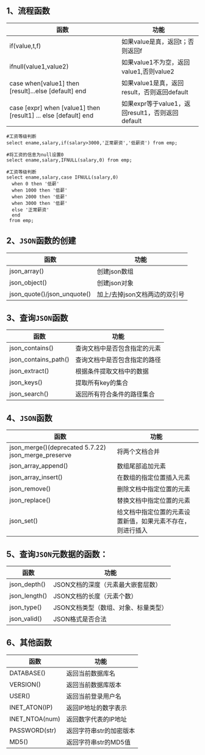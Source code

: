 ## 1、流程函数

| 函数                                                         | 功能                                             |
| ------------------------------------------------------------ | ------------------------------------------------ |
| if(value,t,f)                                                | 如果value是真，返回t；否则返回f                  |
| ifnull(value1,value2)                                        | 如果value1不为空，返回value1,否则value2          |
| case  when[value1] then [result]...else [default] end        | 如果value1是真，返回result，否则返回default      |
| case  [expr] when [value1] then [result1] ... else [default] end | 如果expr等于value1，返回result1，否则返回default |



~~~mysql
#工资等级判断
select ename,salary,if(salary>3000,'正常薪资','低薪资') from emp;

#将工资的信息为null设置0
select ename,salary,IFNULL(salary,0) from emp;

#工资等级判断
select ename,salary,case IFNULL(salary,0)
  when 0 then '低薪'
  when 1000 then '低薪'
  when 2000 then '低薪'
  when 3000 then '低薪'
  else '正常薪资'
  end
 from emp;
~~~



## 2、`JSON`函数的创建

| 函数                        | 功能                          |
| --------------------------- | ----------------------------- |
| json_array()                | 创建json数组                  |
| json_object()               | 创建json对象                  |
| json_quote()/json_unquote() | 加上/去掉json文档两边的双引号 |



## 3、查询`JSON`函数

| **函数**             | **功能**                     |
| -------------------- | ---------------------------- |
| json_contains()      | 查询文档中是否包含指定的元素 |
| json_contains_path() | 查询文档中是否包含指定的路径 |
| json_extract()       | 根据条件提取文档中的数据     |
| json_keys()          | 提取所有key的集合            |
| json_search()        | 返回所有符合条件的路径集合   |



## 4、`JSON`函数

| **函数**                                             | **功能**                                                   |
| ---------------------------------------------------- | ---------------------------------------------------------- |
| json_merge()(deprecated 5.7.22)  json_merge_preserve | 将两个文档合并                                             |
| json_array_append()                                  | 数组尾部追加元素                                           |
| json_array_insert()                                  | 在数组的指定位置插入元素                                   |
| json_remove()                                        | 删除文档中指定位置的元素                                   |
| json_replace()                                       | 替换文档中指定位置的元素                                   |
| json_set()                                           | 给文档中指定位置的元素设置新值，如果元素不存在，则进行插入 |



## 5、查询`JSON`元数据的函数：

| **函数**      | **功能**                             |
| ------------- | ------------------------------------ |
| json_depth()  | JSON文档的深度（元素最大嵌套层数）   |
| json_length() | JSON文档的长度（元素个数）           |
| json_type()   | JSON文档类型（数组、对象、标量类型） |
| json_valid()  | JSON格式是否合法                     |



## 6、其他函数

| 函数           | 功能                    |
| -------------- | ----------------------- |
| DATABASE()     | 返回当前数据库名        |
| VERSION()      | 返回当前数据库版本      |
| USER()         | 返回当前登录用户名      |
| INET_ATON(IP)  | 返回IP地址的数字表示    |
| INET_NTOA(num) | 返回数字代表的IP地址    |
| PASSWORD(str)  | 返回字符串str的加密版本 |
| MD5()          | 返回字符串str的MD5值    |